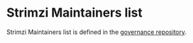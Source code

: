# Strimzi Maintainers list

Strimzi Maintainers list is defined in the [governance repository](https://github.com/strimzi/governance/blob/master/MAINTAINERS).
